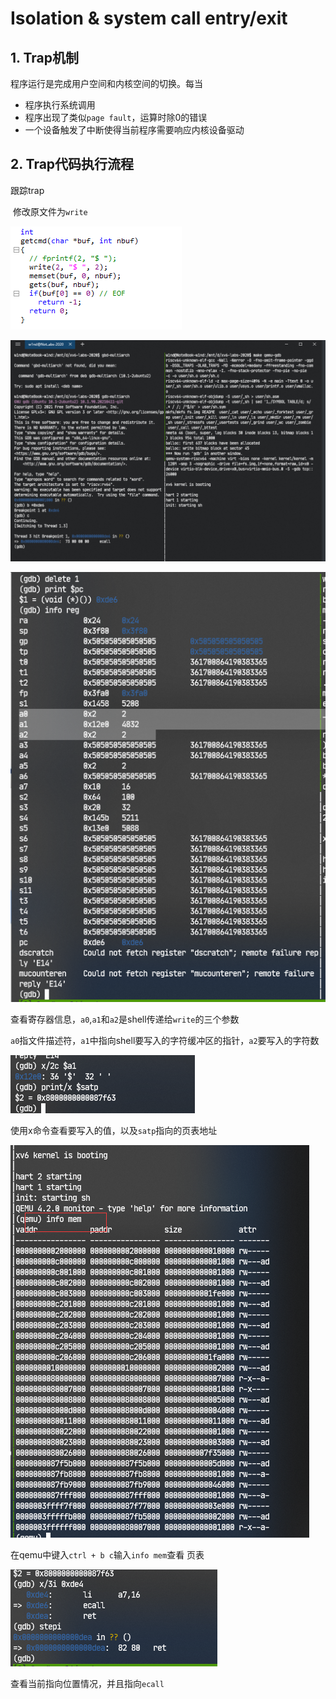 #  **Isolation & system call entry/exit** 

## 1. Trap机制

程序运行是完成用户空间和内核空间的切换。每当

- 程序执行系统调用
- 程序出现了类似`page fault`，运算时除0的错误
- 一个设备触发了中断使得当前程序需要响应内核设备驱动



## 2. Trap代码执行流程

跟踪trap

​	修改原文件为`write`

![image-20211211124845294](image/image-20211211124845294.png)

![image-20211211124832327](image/image-20211211124832327.png)

![image-20211211125112250](image/image-20211211125112250.png)

​	查看寄存器信息，`a0`,`a1`和`a2`是shell传递给`write`的三个参数

​	`a0`指文件描述符，`a1`中指向shell要写入的字符缓冲区的指针，`a2`要写入的字符数

![image-20211211130059039](image/image-20211211130059039.png)

使用x命令查看要写入的值，以及`satp`指向的页表地址

![image-20211211130657642](image/image-20211211130657642.png)

在qemu中键入`ctrl + b c`输入`info mem`查看 页表

![image-20211211131224651](image/image-20211211131224651.png)

查看当前指向位置情况，并且指向`ecall`